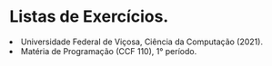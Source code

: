 <h1>Listas de Exercícios.<br></h1>
<ul, type: circle>
  <li>Universidade Federal de Viçosa, Ciência da Computação (2021).<br></li>
  <li>Matéria de Programação (CCF 110), 1° período.</li>
</ul>
